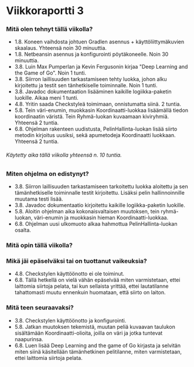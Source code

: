 # Viikkoraportti 3

### Mitä olen tehnyt tällä viikolla?

- 1.8. Koneen vaihdosta johtuen Gradlen asennus + käyttöliittymäkuvien skaalaus. Yhteensä noin 30 minuuttia.
- 1.8. Netbeansin asennus ja konfigurointi pöytäkoneelle. Noin 30 minuuttia.
- 3.8. Luin Max Pumperlan ja Kevin Fergusonin kirjaa "Deep Learning and the Game of Go". Noin 1 tunti.
- 3.8. Siirron laillisuuden tarkastamiseen tehty luokka, johon alku kirjoitettu ja testit sen tänhetkiselle toiminnalle. Noin 1 tunti.
- 3.8. Javadoc dokumentaation lisääminen kaikille logiikka-paketin luokille. Aikaa meni 1 tunti.
- 4.8. Yritin saada Checkstyleä toimimaan, onnistumatta siinä. 2 tuntia.
- 5.8. Tein väri-enumin, muokkasin Koordinaatti-luokkaa lisäämällä tiedon koordinaatin väristä. Tein Ryhmä-luokan kuvaamaan kiviryhmiä. Yhteensä 2 tuntia.
- 6.8. Ohjelman rakenteen uudistusta, PelinHallinta-luokan lisää siirto metodin kirjoitus uusiksi, sekä apumetodeja Koordinaatti luokkaan. Yhteensä 2 tuntia.

###### Käytetty aika tällä viikolla yhteensä n. 10 tuntia.

### Miten ohjelma on edistynyt?

- 3.8. Siirron laillisuuden tarkastamiseen tarkoitettu luokka aloitettu ja sen tämänhetkiselle toiminnalle testit kirjoitettu. Lisäksi pelin hallinnoinnille muutama testi lisää.
- 3.8. Javadoc dokumentaatio kirjoitettu kaikille logiikka-paketin luokille.
- 5.8. Aloitin ohjelman aika kokonaisvaltaisen muutoksen, tein ryhmä-luokan, väri-enumin ja muokkasin hieman Koordinaatti-luokkaa.
- 6.8. Ohjelman uusi ulkomuoto alkaa hahmottua PelinHallinta-luokan osalta.

### Mitä opin tällä viikolla?



### Mikä jäi epäselväksi tai on tuottanut vaikeuksia?

- 4.8. Checkstylen käyttöönotto ei ole toiminut.
- 6.8. Tällä hetkellä on vielä vähän epäselvää miten varmistetaan, ettei laittomia siirtoja pelata, tai kun sellaista yrittää, ettei lautatilanne tahattomasti muutu ennenkuin huomataan, että siirto on laiton.

### Mitä teen seuraavaksi?

- 3.8. Checkstylen käyttöönotto ja konfigurointi.
- 5.8. Jatkan muutoksen tekemistä, muutan peliä kuvaavan taulukon sisältämään Koordinaatti-olioita, joilla on väri ja jotka tuntevat naapurinsa.
- 6.8. Luen lisää Deep Learning and the game of Go kirjasta ja selvitän miten siinä käsitellään tämänhetkinen pelitilanne, miten varmistetaan, ettei laittomia siirtoja pelata.